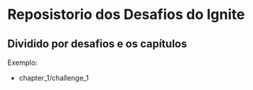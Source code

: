 # Reposistorio dos Desafios do Ignite

## Dividido por desafios e os capítulos  

Exemplo:

- chapter_1/challenge_1